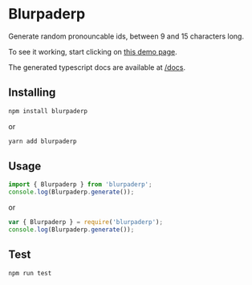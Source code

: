 # Blurpaderp

Generate random pronouncable ids, between 9 and 15 characters long.

To see it working, start clicking on [this demo page](https://q42.github.io/blurpaderp/demo/).

The generated typescript docs are available at [/docs](https://q42.github.io/blurpaderp/docs/).

## Installing
```sh
npm install blurpaderp
```

or

```sh
yarn add blurpaderp
```

## Usage

```javascript
import { Blurpaderp } from 'blurpaderp';
console.log(Blurpaderp.generate());
```

or 

```javascript
var { Blurpaderp } = require('blurpaderp');
console.log(Blurpaderp.generate());
```

## Test
```sh
npm run test
```